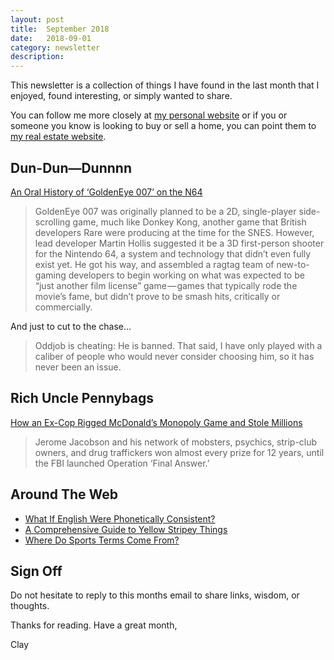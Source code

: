 ```yaml
---
layout: post
title:  September 2018
date:   2018-09-01
category: newsletter
description: 
---
```


This newsletter is a collection of things I have found in the last month that I enjoyed, found interesting, or simply wanted to share.

You can follow me more closely at [my personal website](http://claycarson.net "Personal Website") or if you or someone you know is looking to buy or sell a home, you can point them to [my real estate website](http://claycarson.com "Business Website ").

## Dun-Dun—Dunnnn

[An Oral History of ‘GoldenEye 007’ on the N64](https://melmagazine.com/an-oral-history-of-goldeneye-007-on-the-n64-129844f1c5ab)

> GoldenEye 007 was originally planned to be a 2D, single-player side-scrolling game, much like Donkey Kong, another game that British developers Rare were producing at the time for the SNES. However, lead developer Martin Hollis suggested it be a 3D first-person shooter for the Nintendo 64, a system and technology that didn’t even fully exist yet. He got his way, and assembled a ragtag team of new-to-gaming developers to begin working on what was expected to be “just another film license” game — games that typically rode the movie’s fame, but didn’t prove to be smash hits, critically or commercially.

And just to cut to the chase…

> Oddjob is cheating: He is banned. That said, I have only played with a caliber of people who would never consider choosing him, so it has never been an issue.

## Rich Uncle Pennybags

[How an Ex-Cop Rigged McDonald’s Monopoly Game and Stole Millions](https://www.thedailybeast.com/how-an-ex-cop-rigged-mcdonalds-monopoly-game-and-stole-millions "How an Ex-Cop Rigged McDonald’s Monopoly Game and Stole Millions")

> Jerome Jacobson and his network of mobsters, psychics, strip-club owners, and drug traffickers won almost every prize for 12 years, until the FBI launched Operation ‘Final Answer.’

## Around The Web

- [What If English Were Phonetically Consistent?](https://youtu.be/A8zWWp0akUU "What If English Were Phonetically Consistent?")
- [A Comprehensive Guide to Yellow Stripey Things](https://kottke.org/18/08/a-comprehensive-guide-to-yellow-stripey-things "A Comprehensive Guide to Yellow Stripey Things")
- [Where Do Sports Terms Come From?](https://www.nytimes.com/2018/08/06/sports/sports-cliches-metaphors.html "We Use Sports Terms All the Time. But Where Do They Come From?")

## Sign Off

Do not hesitate to reply to this months email to share links, wisdom, or thoughts.

Thanks for reading. Have a great month,

Clay